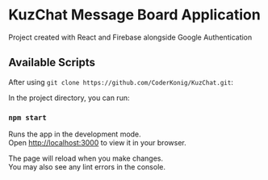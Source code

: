 # KuzChat Message Board Application
Project created with React and Firebase alongside Google Authentication

## Available Scripts
After using `git clone https://github.com/CoderKonig/KuzChat.git`:

In the project directory, you can run:

### `npm start`

Runs the app in the development mode.\
Open [http://localhost:3000](http://localhost:3000) to view it in your browser.

The page will reload when you make changes.\
You may also see any lint errors in the console.

